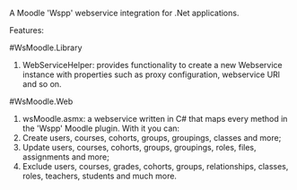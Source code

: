 A Moodle 'Wspp' webservice integration for .Net applications.

Features:

#WsMoodle.Library

1. WebServiceHelper: provides functionality to create a new Webservice instance with properties such as proxy configuration, webservice URl and so on.

#WsMoodle.Web

1. wsMoodle.asmx: a webservice written in C# that maps every method in the 'Wspp' Moodle plugin. With it you can:
  1. Create users, courses, cohorts, groups, groupings, classes and more;
  2. Update users, courses, cohorts, groups, groupings, roles, files, assignments and more;
  3. Exclude users, courses, grades, cohorts, groups, relationships, classes, roles, teachers, students and much more.
  
